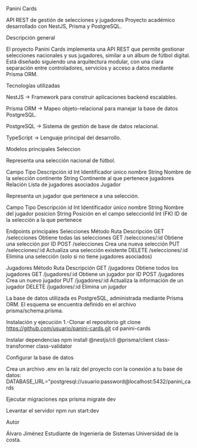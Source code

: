 Panini Cards

API REST de gestión de selecciones y jugadores
Proyecto académico desarrollado con NestJS, Prisma y PostgreSQL.

Descripción general

El proyecto Panini Cards implementa una API REST que permite gestionar selecciones nacionales y sus jugadores, similar a un álbum de fútbol digital.
Está diseñado siguiendo una arquitectura modular, con una clara separación entre controladores, servicios y acceso a datos mediante Prisma ORM.

Tecnologías utilizadas

NestJS → Framework para construir aplicaciones backend escalables.

Prisma ORM → Mapeo objeto-relacional para manejar la base de datos PostgreSQL.

PostgreSQL → Sistema de gestión de base de datos relacional.

TypeScript → Lenguaje principal del desarrollo.

Modelos principales
Seleccion

Representa una selección nacional de fútbol.

Campo	Tipo	Descripción
id	Int	Identificador único
nombre	String	Nombre de la selección
continente	String	Continente al que pertenece
jugadores	Relación	Lista de jugadores asociados
Jugador

Representa un jugador que pertenece a una selección.

Campo	Tipo	Descripción
id	Int	Identificador único
nombre	String	Nombre del jugador
posicion	String	Posición en el campo
seleccionId	Int (FK)	ID de la selección a la que pertenece


Endpoints principales
Selecciones
Método	Ruta	              Descripción
GET	    /selecciones	      Obtiene todas las selecciones
GET	    /selecciones/:id	  Obtiene una selección por ID
POST	  /selecciones	      Crea una nueva selección
PUT	    /selecciones/:id	  Actualiza una selección existente
DELETE	/selecciones/:id	  Elimina una selección (solo si no tiene jugadores asociados)

Jugadores
Método	Ruta	            Descripción
GET	    /jugadores	      Obtiene todos los jugadores
GET	    /jugadores/:id	  Obtiene un jugador por ID
POST	  /jugadores	      Crea un nuevo jugador
PUT	    /jugadores/:id	  Actualiza la información de un jugador
DELETE	/jugadores/:id	  Elimina un jugador

La base de datos utilizada es PostgreSQL, administrada mediante Prisma ORM.
El esquema se encuentra definido en el archivo prisma/schema.prisma.

Instalación y ejecución
1.-Clonar el repositorio
git clone https://github.com/usuario/panini-cards.git
cd panini-cards

Instalar dependencias
npm install
@nestjs/cli
@prisma/client
class-transformer
class-validator

Configurar la base de datos

Crea un archivo .env en la raíz del proyecto con la conexión a tu base de datos:
DATABASE_URL="postgresql://usuario:password@localhost:5432/panini_cards

Ejecutar migraciones
npx prisma migrate dev

Levantar el servidor
npm run start:dev

Autor

Álvaro Jiménez
Estudiante de Ingeniería de Sistemas
Universidad de la costa.

